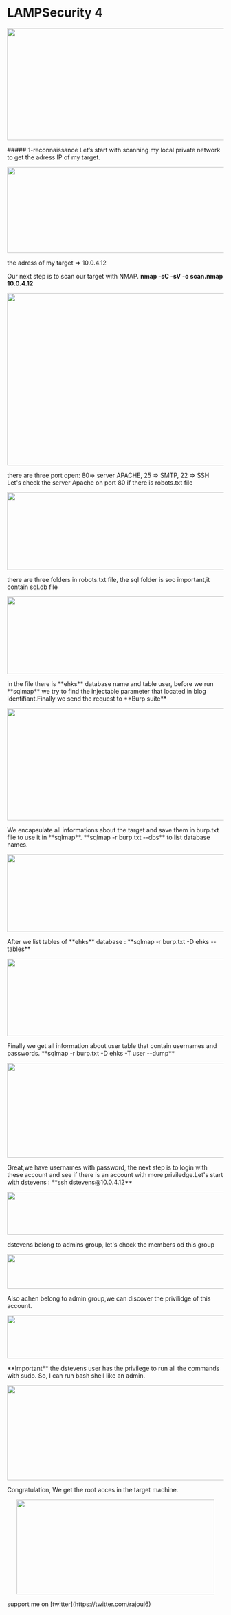 # LAMPSecurity 4
<p align="center">
  <img src="https://rajoul.github.io/my_write_up/image/LAMPSecurity-4/accueil.png" width="840" height="260">
</p>
##### 1-reconnaissance
Let’s start with scanning my local private network to get the adress IP of my target.
<p align="center">
  <img src="https://rajoul.github.io/my_write_up/image/LAMPSecurity-4/netdiscover.png" width="800" height="200">
</p>
the adress of my target => 10.0.4.12

Our next step is to scan our target with NMAP.
**nmap -sC -sV -o scan.nmap 10.0.4.12**
<p align="center">
  <img src="https://rajoul.github.io/my_write_up/image/LAMPSecurity-4/scan.png" width="800" height="400">
</p>
there are three port open: 80=> server APACHE, 25 => SMTP, 22 => SSH
Let's check the server Apache on port 80 if there is robots.txt file
<p align="center">
  <img src="https://rajoul.github.io/my_write_up/image/LAMPSecurity-4/robots.png" width="800" height="180">
</p>
there are three folders in robots.txt file, the sql folder is soo important,it contain sql.db file 
<p align="center">
  <img src="https://rajoul.github.io/my_write_up/image/LAMPSecurity-4/sqldb.png" width="800" height="180">
</p>
in the file there is **ehks** database name and table user, before we run **sqlmap** we try to find the injectable parameter
that located in blog identifiant.Finally we send the request to **Burp suite** 
<p align="center">
  <img src="https://rajoul.github.io/my_write_up/image/LAMPSecurity-4/burp.png" width="800" height="260">
</p>
We encapsulate all informations about the target and save them in burp.txt file to use it in **sqlmap**.
**sqlmap -r burp.txt --dbs** to list database names.
<p align="center">
  <img src="https://rajoul.github.io/my_write_up/image/LAMPSecurity-4/database.png" width="800" height="180">
</p>
After we list tables of **ehks** database : **sqlmap -r burp.txt -D ehks --tables**
<p align="center">
  <img src="https://rajoul.github.io/my_write_up/image/LAMPSecurity-4/tables.png" width="800" height="180">
</p>
Finally we get all information about user table that contain usernames and passwords.
**sqlmap -r burp.txt -D ehks -T user --dump**
<p align="center">
  <img src="https://rajoul.github.io/my_write_up/image/LAMPSecurity-4/dump.png" width="800" height="220">
</p>
Great,we have usernames with password, the next step is to login with these account and see if there is an account with
more priviledge.Let's start with dstevens : **ssh dstevens@10.0.4.12**
<p align="center">
  <img src="https://rajoul.github.io/my_write_up/image/LAMPSecurity-4/id.png" width="800" height="100">
</p>
dstevens belong to admins group, let's check the members od this group
<p align="center">
  <img src="https://rajoul.github.io/my_write_up/image/LAMPSecurity-4/group.png" width="800" height="80">
</p>
Also achen belong to admin  group,we can discover the privilidge of this account.
<p align="center">
  <img src="https://rajoul.github.io/my_write_up/image/LAMPSecurity-4/sudol.png" width="800" height="100">
</p>
**Important** the dstevens user has the privilege to run all the commands with sudo.
So, I can run bash shell like an admin.
<p align="center">
  <img src="https://rajoul.github.io/my_write_up/image/LAMPSecurity-4/root_access.png" width="800" height="220">
</p>
Congratulation, We get the root acces in the target machine.
<p align="center">
  <img src="https://rajoul.github.io/my_write_up/image/kioptrix_2/boom.gif" width="460" height="220">
</p>
support me on [twitter](https://twitter.com/rajoul6)







